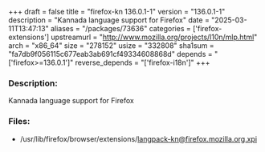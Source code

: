 +++
draft = false
title = "firefox-kn 136.0.1-1"
version = "136.0.1-1"
description = "Kannada language support for Firefox"
date = "2025-03-11T13:47:13"
aliases = "/packages/73636"
categories = ['firefox-extensions']
upstreamurl = "http://www.mozilla.org/projects/l10n/mlp.html"
arch = "x86_64"
size = "278152"
usize = "332808"
sha1sum = "fa7db9f056115c677eab3ab691cf49334608868d"
depends = "['firefox>=136.0.1']"
reverse_depends = "['firefox-i18n']"
+++
### Description: 
Kannada language support for Firefox

### Files: 
* /usr/lib/firefox/browser/extensions/langpack-kn@firefox.mozilla.org.xpi
